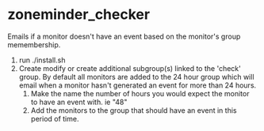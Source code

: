 # zoneminder_checker
Emails if a monitor doesn't have an event based on the monitor's group memembership.

1.  run ./install.sh
2.  Create modify or create additional subgroup(s) linked to the 'check' group.  By default all monitors are added to the 24 hour group which will email when a monitor hasn't generated an event for more than 24 hours.
    1.  Make the name the number of hours you would expect the monitor to have an event with. ie "48"
    2.  Add the monitors to the group that should have an event in this period of time.
